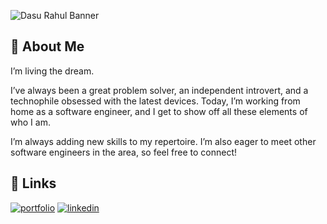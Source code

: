 ![Dasu Rahul Banner](https://s4.gifyu.com/images/Dasu-Rahul-1.gif)


## 🚀 About Me

I’m living the dream.

I’ve always been a great problem solver, an independent introvert, and a technophile obsessed with the latest devices. Today, I’m working from home as a software engineer, and I get to show off all these elements of who I am.

I’m always adding new skills to my repertoire. I’m also eager to meet other software engineers in the area, so feel free to connect!


## 🔗 Links
[![portfolio](https://img.shields.io/badge/my_portfolio-000?style=for-the-badge&logo=ko-fi&logoColor=white)](https://dasu-rahul.netlify.app)
[![linkedin](https://img.shields.io/badge/linkedin-0A66C2?style=for-the-badge&logo=linkedin&logoColor=white)](https://www.linkedin.com/in/dasu-rahul)

